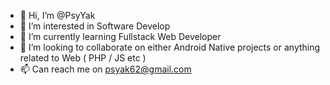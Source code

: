 - 👋 Hi, I’m @PsyYak
- 👀 I’m interested in Software Develop
- 🌱 I’m currently learning Fullstack Web Developer
- 💞️ I’m looking to collaborate on either Android Native projects or anything related to Web ( PHP / JS etc )
- 📫 Can reach me on psyak62@gmail.com 

<!---
PsyYak/PsyYak is a ✨ special ✨ repository because its `README.md` (this file) appears on your GitHub profile.
You can click the Preview link to take a look at your changes.
--->
